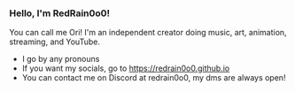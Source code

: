 ### Hello, I'm RedRain0o0!
You can call me Ori! I'm an independent creator doing music, art, animation, streaming, and YouTube.
- I go by any pronouns
- If you want my socials, go to https://redrain0o0.github.io
- You can contact me on Discord at redrain0o0, my dms are always open!

